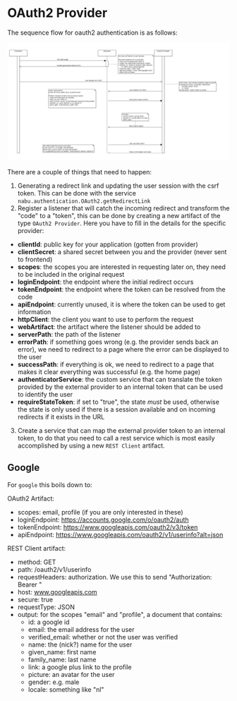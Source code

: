 # OAuth2 Provider

The sequence flow for oauth2 authentication is as follows:

![OAuth2](oauth2.png)

There are a couple of things that need to happen: 

1) Generating a redirect link and updating the user session with the csrf token. This can be done with the service `nabu.authentication.OAuth2.getRedirectLink`
2) Register a listener that will catch the incoming redirect and transform the "code" to a "token", this can be done by creating a new artifact of the type `OAuth2 Provider`. Here you have to fill in the details for the specific provider:

- **clientId**: public key for your application (gotten from provider)
- **clientSecret**: a shared secret between you and the provider (never sent to frontend)
- **scopes**: the scopes you are interested in requesting later on, they need to be included in the original request
- **loginEndpoint**: the endpoint where the initial redirect occurs
- **tokenEndpoint**: the endpoint where the token can be resolved from the code
- **apiEndpoint**: currently unused, it is where the token can be used to get information
- **httpClient**: the client you want to use to perform the request
- **webArtifact**: the artifact where the listener should be added to
- **serverPath**: the path of the listener
- **errorPath**: if something goes wrong (e.g. the provider sends back an error), we need to redirect to a page where the error can be displayed to the user
- **successPath**: if everything is ok, we need to redirect to a page that makes it clear everything was successful (e.g. the home page)
- **authenticatorService**: the custom service that can translate the token provided by the external provider to an internal token that can be used to identify the user
- **requireStateToken**: if set to "true", the state _must_ be used, otherwise the state is only used if there is a session available and on incoming redirects if it exists in the URL
3) Create a service that can map the external provider token to an internal token, to do that you need to call a rest service which is most easily accomplished by using a new `REST Client` artifact. 

## Google

For `google` this boils down to:

OAuth2 Artifact:
- scopes: email, profile (if you are only interested in these)
- loginEndpoint: https://accounts.google.com/o/oauth2/auth
- tokenEndpoint: https://www.googleapis.com/oauth2/v3/token
- apiEndpoint: https://www.googleapis.com/oauth2/v1/userinfo?alt=json


REST Client artifact:

- method: GET
- path: /oauth2/v1/userinfo
- requestHeaders: authorization. We use this to send "Authorization: Bearer <token>"
- host: www.googleapis.com
- secure: true
- requestType: JSON
- output: for the scopes "email" and "profile", a document that contains:
	- id: a google id
	- email: the email address for the user
	- verified_email: whether or not the user was verified
	- name: the (nick?) name for the user
	- given_name: first name
	- family_name: last name
	- link: a google plus link to the profile
	- picture: an avatar for the user
	- gender: e.g. male
	- locale: something like "nl"
